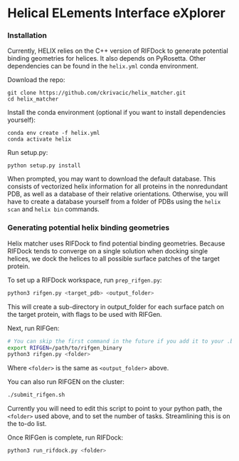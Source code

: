 # Helical ELements Interface eXplorer

### Installation

Currently, HELIX relies on the C++ version of RIFDock to generate potential binding geometries for helices.
It also depends on PyRosetta.
Other dependencies can be found in the `helix.yml` conda environment.

Download the repo:
```
git clone https://github.com/ckrivacic/helix_matcher.git
cd helix_matcher
```

Install the conda environment (optional if you want to install dependencies yourself):
```
conda env create -f helix.yml
conda activate helix
```

Run setup.py:
```
python setup.py install
```

When prompted, you may want to download the default database. This consists of vectorized helix information for all proteins in the nonredundant PDB, as well as a database of their relative orientations. Otherwise, you will have to create a database yourself from a folder of PDBs using the `helix scan` and `helix bin` commands.


### Generating potential helix binding geometries

Helix matcher uses RIFDock to find potential binding geometries. Because RIFDock tends to converge on 
a single solution when docking single helices, we dock the helices to all possible surface patches of 
the target protein. 

To set up a RIFDock workspace, run `prep_rifgen.py`:

```bash
python3 rifgen.py <target_pdb> <output_folder>
```

This will create a sub-directory in output_folder for each surface patch on the target protein, with flags to be used with RIFGen.

Next, run RIFGen:

```bash
# You can skip the first command in the future if you add it to your .bashrc file.
export RIFGEN=/path/to/rifgen_binary
python3 rifgen.py <folder>
```

Where `<folder>` is the same as `<output_folder>` above.

You can also run RIFGEN on the cluster:
```bash
./submit_rifgen.sh
```
Currently you will need to edit this script to point to your python path, the `<folder>` used above, and to set the number of tasks. Streamlining this is on the to-do list.

Once RIFGen is complete, run RIFDock:

```bash
python3 run_rifdock.py <folder>
```


